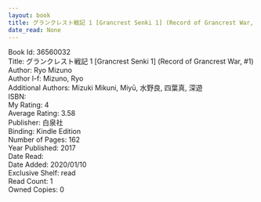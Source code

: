 ```yaml
---
layout: book
title: グランクレスト戦記 1 [Grancrest Senki 1] (Record of Grancrest War,  no. 1)
date_read: None
---
```


Book Id: 36560032<br />
Title: グランクレスト戦記 1 [Grancrest Senki 1] (Record of Grancrest War, #1)<br />
Author: Ryo Mizuno<br />
Author l-f: Mizuno, Ryo<br />
Additional Authors: Mizuki Mikuni, Miyū, 水野良, 四葉真, 深遊<br />
ISBN: <br />
My Rating: 4<br />
Average Rating: 3.58<br />
Publisher: 白泉社<br />
Binding: Kindle Edition<br />
Number of Pages: 162<br />
Year Published: 2017<br />
Date Read: <br />
Date Added: 2020/01/10<br />
Exclusive Shelf: read<br />
Read Count: 1<br />
Owned Copies: 0<br />


